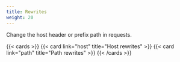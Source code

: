 ```yaml
---
title: Rewrites
weight: 20
---
```


Change the host header or prefix path in requests. 

{{< cards >}}
  {{< card link="host" title="Host rewrites" >}}
  {{< card link="path" title="Path rewrites" >}}
{{< /cards >}}
